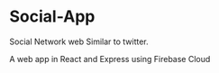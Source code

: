# Social-App
Social Network web Similar to twitter.

A web app in React and Express
using Firebase Cloud
